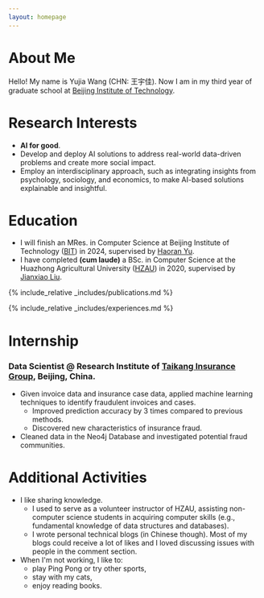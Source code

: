 ```yaml
---
layout: homepage
---
```


# About Me

Hello! My name is Yujia Wang (CHN: 王宇佳). Now I am in my third year of graduate school at [Beijing Institute of Technology](https://english.bit.edu.cn/).  

# Research Interests

- **AI for good**.
- Develop and deploy AI solutions to address real-world data-driven problems and create more social impact.
- Employ an interdisciplinary approach, such as integrating insights from psychology, sociology, and economics, to make AI-based solutions explainable and insightful.

# Education

- I will finish an MRes. in Computer Science at Beijing Institute of Technology ([BIT](https://english.bit.edu.cn/)) in 2024, supervised by [Haoran Yu](https://scholar.google.com/citations?hl=en&user=-vZRFXgAAAAJ).
- I have completed **(cum laude)** a BSc. in Computer Science at the Huazhong Agricultural University ([HZAU](http://www.hzau.edu.cn/en/HOME.htm)) in 2020, supervised by [Jianxiao Liu](https://dblp.org/pid/60/8456.html).

{% include_relative _includes/publications.md %}

{% include_relative _includes/experiences.md %}

<!-- # Awards and Scholarships 
- In BIT (2021-Present)
  - First-class Academic Scholarship.
  - Second-class Freshman Scholarship.
  - Excellent Student Leader.
- In HZAU (2016-2020)
  - Second-class Academic Scholarship.
  - Merit Student and Excellent League Member, 3 years in a row. 
  - Excellent Student Leader in 2018-2019 (Top 1%).
  - Second Prize in the National English Competition for College Students (Top 3%). -->
  
# Internship
### Data Scientist @ Research Institute of [Taikang Insurance Group](https://www.taikang.com/about_en.html), Beijing, China.
- Given invoice data and insurance case data, applied machine learning techniques to identify fraudulent invoices and cases.
  - Improved prediction accuracy by 3 times compared to previous methods.
  - Discovered new characteristics of insurance fraud.
- Cleaned data in the Neo4j Database and investigated potential fraud communities. 

# Additional Activities
- I like sharing knowledge.
  - I used to serve as a volunteer instructor of HZAU, assisting non-computer science students in acquiring computer skills (e.g., fundamental knowledge of data structures and databases).
  - I wrote personal technical blogs (in Chinese though). Most of my blogs could receive a lot of likes and I loved discussing issues with people in the comment section.
- When I'm not working, I like to: 
  - play Ping Pong or try other sports,
  - stay with my <span id="catToggle">cats</span>,
  - enjoy reading books.
<img id="catImage" src="/assets/img/PA.png" style="display:none;">
